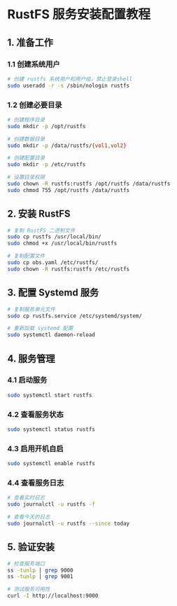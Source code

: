 # RustFS 服务安装配置教程

## 1. 准备工作

### 1.1 创建系统用户

```bash
# 创建 rustfs 系统用户和用户组，禁止登录shell
sudo useradd -r -s /sbin/nologin rustfs
```

### 1.2 创建必要目录

```bash
# 创建程序目录
sudo mkdir -p /opt/rustfs

# 创建数据目录
sudo mkdir -p /data/rustfs/{vol1,vol2}

# 创建配置目录
sudo mkdir -p /etc/rustfs

# 设置目录权限
sudo chown -R rustfs:rustfs /opt/rustfs /data/rustfs
sudo chmod 755 /opt/rustfs /data/rustfs
```

## 2. 安装 RustFS

```bash
# 复制 RustFS 二进制文件
sudo cp rustfs /usr/local/bin/
sudo chmod +x /usr/local/bin/rustfs

# 复制配置文件
sudo cp obs.yaml /etc/rustfs/
sudo chown -R rustfs:rustfs /etc/rustfs
```

## 3. 配置 Systemd 服务

```bash
# 复制服务单元文件
sudo cp rustfs.service /etc/systemd/system/

# 重新加载 systemd 配置
sudo systemctl daemon-reload
```

## 4. 服务管理

### 4.1 启动服务

```bash
sudo systemctl start rustfs
```

### 4.2 查看服务状态

```bash
sudo systemctl status rustfs
```

### 4.3 启用开机自启

```bash
sudo systemctl enable rustfs
```

### 4.4 查看服务日志

```bash
# 查看实时日志
sudo journalctl -u rustfs -f

# 查看今天的日志
sudo journalctl -u rustfs --since today
```

## 5. 验证安装

```bash
# 检查服务端口
ss -tunlp | grep 9000
ss -tunlp | grep 9001

# 测试服务可用性
curl -I http://localhost:9000
```
